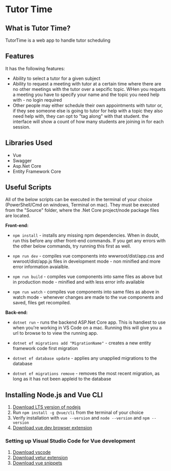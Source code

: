 # Tutor Time

## What is Tutor Time?
TutorTime is a web app to handle tutor scheduling 

## Features
It has the following features:
- Ability to select a tutor for a given subject
- Ability to request a meeting with tutor at a certain time where there are no other meetings with the tutor over a sepcific topic. WHen you requets a meeting you have to specify your name and the topic you need help with - no login required
- Other people may either schedule their own appointments with tutor or, if they see someone else is going to tutor for help with a topic they also need help with, they can opt to "tag along" with that student. the interface will show a count of how many students are joining in for each session.

## Libraries Used
- Vue
- Swagger
- Asp.Net Core
- Entity Framework Core

## Useful Scripts

All of the below scripts can be executed in the terminal of your choice (PowerShell/Cmd on windows, Terminal on mac). 
They must be executed from the "Source" folder, where the .Net Core project/node package files are located.

__Front-end:__

* `npm install` - installs any missing npm dependencies. 
When in doubt, run this before any other front-end commands. If you get any errors with the other below commands, try running this first as well.

* `npm run dev` - compiles vue components into wwwroot/dist/app.css and wwroot/dist/app.js files
in development mode - non minified and more error information avaialble. 

* `npm run build` - compiles vue components into same files as above but in production mode - 
minified and with less error info available

* `npm run watch` - compiles vue components into same files as above in watch mode - whenever changes are made 
to the vue components and saved, files get recompiled.


__Back-end:__

* `dotnet run` - runs the backend ASP.Net Core app. This is handiest to use when you're working in VS Code on a mac. Running this will give you a url to browse to to view the running app.

* `dotnet ef migrations add "MigrationName"` - creates a new entity framework code first migration

* `dotnet ef database update` - applies any unapplied migrations to the database

* `dotnet ef migrations remove` - removes the most recent migration, as long as it has not been appleid to the database

## Installing Node.js and Vue CLI

1. [Download LTS version of nodejs](https://nodejs.org)
2. Run ``npm install -g @vue/cli`` from the terminal of your choice
3. Verify installation with ``vue --version`` and ``node --version`` and ``npm --version``
4. [Download vue dev browser extension](https://jpapa.me/vuedevtools)

### Setting up Visual Studio Code for Vue development

1. [Download vscode](https://jpapa.me/vuecode)
2. [Download vetur extension](https://jpapa.me/vetur)
3. [Download vue snippets](https://jpapa.me/vuesnippets)

